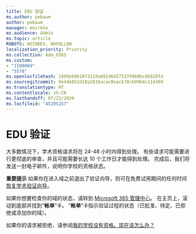```yaml
---
title: EDU 验证
ms.author: pebaum
author: pebaum
manager: mnirkhe
ms.audience: Admin
ms.topic: article
ROBOTS: NOINDEX, NOFOLLOW
localization_priority: Priority
ms.collection: Adm_O365
ms.custom:
- "1500009"
- "5578"
ms.openlocfilehash: 1889eb9b18f312da00196d575376960bc6b028fd
ms.sourcegitcommit: 9e44b852d18a2816acac0aacb78cb99b4c114368
ms.translationtype: HT
ms.contentlocale: zh-CN
ms.lasthandoff: 07/22/2020
ms.locfileid: "45205257"
---
```

# <a name="edu-verification"></a>EDU 验证

大多数情况下，学术资格请求将在 24-48 小时内得到处理。 有些请求可能需要进行更彻底的审查，并且可能需要长达 10 个工作日才能得到处理。 完成后，我们将发送一封电子邮件，说明你学校的资格状态。

**重要提示** 如果你在进入域之前退出了验证向导，则可在免费试用期间的任何时间[恢复学术验证向导](https://go.microsoft.com/fwlink/p/?linkid=2135255)。

如果你想要检查你的域的状态，请转到 [Microsoft 365 管理中心](https://go.microsoft.com/fwlink/p/?linkid=2024339)。 在主页上，滚动到底部并找到“**帐单**”卡。 “**帐单**”卡指示验证过程的状态（已批准、待定、已拒绝或添加你的域）。

如果你的请求被拒绝，请参阅[我的学校没有资格。现在该怎么办？](https://docs.microsoft.com/microsoft-365/commerce/subscriptions/verify-academic-eligibility#my-school-isnt-eligible-what-do-i-do-now)